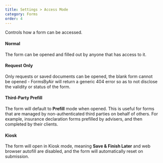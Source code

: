 ```yaml
---
title: Settings > Access Mode
category: Forms
order: 4
---
```


Controls how a form can be accessed.

#### Normal

The form can be opened and filled out by anyone that has access to it.

#### Request Only

Only requests or saved documents can be opened, the blank form cannot be opened - FormsByAir will return a generic 404 error so as to not disclose the validity or status of the form.

#### Third-Party Prefill

The form will default to **Prefill** mode when opened. This is useful for forms that are managed by non-authenticated third parties on behalf of others. For example, insurance declaration forms prefilled by advisers, and then completed by their clients.

#### Kiosk

The form will open in Kiosk mode, meaning **Save & Finish Later** and web browser autofill are disabled, and the form will automatically reset on submission.